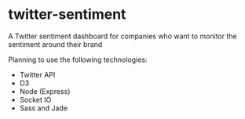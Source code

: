 # twitter-sentiment
A Twitter sentiment dashboard for companies who want to monitor the sentiment around their brand

Planning to use the following technologies:

- Twitter API
- D3
- Node (Express)
- Socket IO
- Sass and Jade
